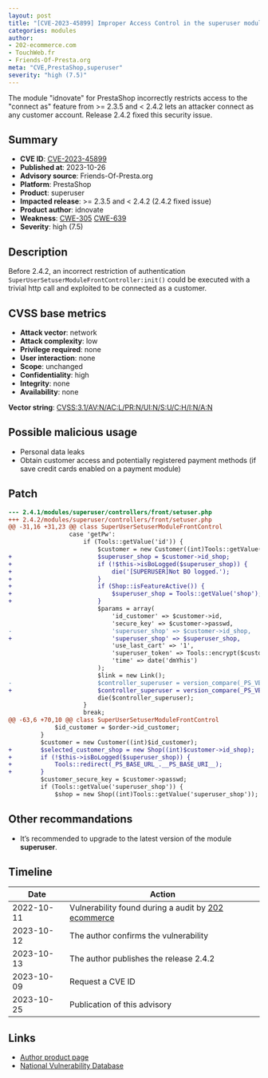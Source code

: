 ```yaml
---
layout: post
title: "[CVE-2023-45899] Improper Access Control in the superuser module edited by idnovate for PrestaShop"
categories: modules
author:
- 202-ecommerce.com
- TouchWeb.fr
- Friends-Of-Presta.org
meta: "CVE,PrestaShop,superuser"
severity: "high (7.5)"
---
```


The module "idnovate" for PrestaShop incorrectly restricts access to the "connect as" feature from >= 2.3.5 and < 2.4.2 lets an attacker connect as any customer account. Release 2.4.2 fixed this security issue.

## Summary

* **CVE ID**: [CVE-2023-45899](https://cve.mitre.org/cgi-bin/cvename.cgi?name=CVE-2023-45899)
* **Published at**: 2023-10-26
* **Advisory source**: Friends-Of-Presta.org
* **Platform**: PrestaShop
* **Product**: superuser
* **Impacted release**: >= 2.3.5 and < 2.4.2 (2.4.2 fixed issue)
* **Product author**: idnovate
* **Weakness**: [CWE-305](https://cwe.mitre.org/data/definitions/305.html) [CWE-639](https://cwe.mitre.org/data/definitions/639.html)
* **Severity**: high (7.5)


## Description

Before 2.4.2, an incorrect restriction of authentication `SuperUserSetuserModuleFrontController:init()` could be executed with a trivial http call and exploited to be connected as a customer.


## CVSS base metrics

* **Attack vector**: network
* **Attack complexity**: low
* **Privilege required**: none
* **User interaction**: none
* **Scope**: unchanged
* **Confidentiality**: high
* **Integrity**: none
* **Availability**: none

**Vector string**: [CVSS:3.1/AV:N/AC:L/PR:N/UI:N/S:U/C:H/I:N/A:N](https://nvd.nist.gov/vuln-metrics/cvss/v3-calculator?vector=AV:N/AC:L/PR:N/UI:N/S:U/C:H/I:N/A:N)


## Possible malicious usage

* Personal data leaks
* Obtain customer access and potentially registered payment methods (if save credit cards enabled on a payment module)


## Patch

```diff
--- 2.4.1/modules/superuser/controllers/front/setuser.php
+++ 2.4.2/modules/superuser/controllers/front/setuser.php
@@ -31,16 +31,23 @@ class SuperUserSetuserModuleFrontControl
                 case 'getPw':
                     if (Tools::getValue('id')) {
                         $customer = new Customer((int)Tools::getValue('id'));
+                        $superuser_shop = $customer->id_shop;
+                        if (!$this->isBoLogged($superuser_shop)) {
+                            die('[SUPERUSER]Not BO logged.');
+                        }
+                        if (Shop::isFeatureActive()) {
+                            $superuser_shop = Tools::getValue('shop');
+                        }
                         $params = array(
                             'id_customer' => $customer->id,
                             'secure_key' => $customer->passwd,
-                            'superuser_shop' => $customer->id_shop,
+                            'superuser_shop' => $superuser_shop,
                             'use_last_cart' => '1',
                             'superuser_token' => Tools::encrypt($customer->id.$customer->passwd),
                             'time' => date('dmYhis')
                         );
                         $link = new Link();
-                        $controller_superuser = version_compare(_PS_VERSION_, '1.5', '<') ? (Configuration::get('PS_SSL_ENABLED') ? 'https://' : 'http://').$_SERVER['HTTP_HOST'].__PS_BASE_URI__.'modules/superuser/setuser.php?'.http_build_query($params) : $this->context->link->getModuleLink('superuser', 'setuser', $params, true, null, $customer->id_shop);
+                        $controller_superuser = version_compare(_PS_VERSION_, '1.5', '<') ? (Configuration::get('PS_SSL_ENABLED') ? 'https://' : 'http://').$_SERVER['HTTP_HOST'].__PS_BASE_URI__.'modules/superuser/setuser.php?'.http_build_query($params) : $this->context->link->getModuleLink('superuser', 'setuser', $params, true, null, $superuser_shop);
                         die($controller_superuser);
                     }
                     break;
@@ -63,6 +70,10 @@ class SuperUserSetuserModuleFrontControl
             $id_customer = $order->id_customer;
         }
         $customer = new Customer((int)$id_customer);
+        $selected_customer_shop = new Shop((int)$customer->id_shop);
+        if (!$this->isBoLogged($superuser_shop)) {
+            Tools::redirect(_PS_BASE_URL_.__PS_BASE_URI__);
+        }
         $customer_secure_key = $customer->passwd;
         if (Tools::getValue('superuser_shop')) {
             $shop = new Shop((int)Tools::getValue('superuser_shop'));
```


## Other recommandations

* It’s recommended to upgrade to the latest version of the module **superuser**.


## Timeline

| Date | Action |
|--|--|
| 2022-10-11 | Vulnerability found during a audit by [202 ecommerce](https://www.202-ecommerce.com/) |
| 2023-10-12 | The author confirms the vulnerability |
| 2023-10-13 | The author publishes the release 2.4.2 |
| 2023-10-09 | Request a CVE ID |
| 2023-10-25 | Publication of this advisory |


## Links

* [Author product page](https://addons.prestashop.com/en/customer-service/7280-super-user-log-in-as-customer.html)
* [National Vulnerability Database](https://nvd.nist.gov/vuln/detail/CVE-2023-45899)

